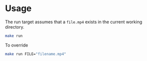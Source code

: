 # Usage
The run target assumes that a `file.mp4` exists in the current working directory.
```sh 
make run
```
To override
```sh
make run FILE="filename.mp4"
```